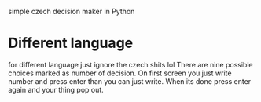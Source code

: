 simple czech decision maker in Python
# Different language
for different language just ignore the czech shits lol
There are nine possible choices marked as number of decision.
On first screen you just write number and press enter than you can just write. When its done press enter again and your thing pop out. 
